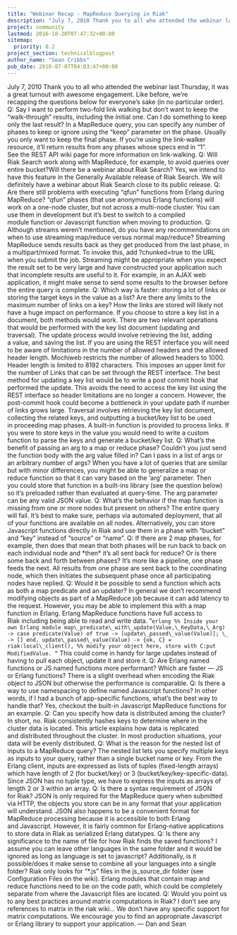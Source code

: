 ```yaml
---
title: "Webinar Recap - MapReduce Querying in Riak"
description: "July 7, 2010 Thank you to all who attended the webinar last Thursday, it was a great turnout with awesome engagement. Like before, we're recapping the questions below for everyone's sake (in no particular order). Q: Say I want to perform two-fold link walking but don't want to keep the "walk-t"
project: community
lastmod: 2016-10-20T07:47:32+00:00
sitemap:
  priority: 0.2
project_section: technicalblogpost
author_name: "Sean Cribbs"
pub_date: 2010-07-07T04:03:47+00:00
---
```

July 7, 2010
Thank you to all who attended the webinar last Thursday, it was a great turnout with awesome engagement. Like before, we’re recapping the questions below for everyone’s sake (in no particular order).
Q: Say I want to perform two-fold link walking but don’t want to keep the “walk-through” results, including the initial one. Can I do something to keep only the last result?
In a MapReduce query, you can specify any number of phases to keep or ignore using the “keep” parameter on the phase. Usually you only want to keep the final phase. If you’re using the link-walker resource, it’ll return results from any phases whose specs end in “1”. See the REST API wiki page for more information on link-walking.
Q: Will Riak Search work along with MapReduce, for example, to avoid queries over entire bucket?Will there be a webinar about Riak Search?
Yes, we intend to have this feature in the Generally Available release of Riak Search. We will definitely have a webinar about Riak Search close to its public release.
Q: Are there still problems with executing “qfun” functions from Erlang during MapReduce?
“qfun” phases (that use anonymous Erlang functions) will work on a one-node cluster, but not across a multi-node cluster. You can use them in development but it’s best to switch to a compiled module function or Javascript function when moving to production.
Q: Although streams weren’t mentioned, do you have any recommendations on when to use streaming map/reduce versus normal map/reduce?
Streaming MapReduce sends results back as they get produced from the last phase, in a multipart/mixed format. To invoke this, add ?chunked=true to the URL when you submit the job. Streaming might be appropriate when you expect the result set to be very large and have constructed your application such that incomplete results are useful to it. For example, in an AJAX web application, it might make sense to send some results to the browser before the entire query is complete.
Q: Which way is faster: storing a lot of links or storing the target keys in the value as a list? Are there any limits to the maximum number of links on a key?
How the links are stored will likely not have a huge impact on performance. If you choose to store a key list in a document, both methods would work. There are two relevant operations that would be performed with the key list document (updating and traversal).
The update process would involve retrieving the list, adding a value, and saving the list. If you are using the REST interface you will need to be aware of limitations in the number of allowed headers and the allowed header length. Mochiweb restricts the number of allowed headers to 1000. Header length is limited to 8192 characters. This imposes an upper limit for the number of Links that can be set through the REST interface.
The best method for updating a key list would be to write a post commit hook that performed the update. This avoids the need to access the key list using the REST interface so header limitations are no longer a concern. However, the post-commit hook could become a bottleneck in your update path if number of links grows large.
Traversal involves retrieving the key list document, collecting the related keys, and outputting a bucket/key list to be used in proceeding map phases. A built-in function is provided to process links. If you were to store keys in the value you would need to write a custom function to parse the keys and generate a bucket/key list.
Q: What’s the benefit of passing an arg to a map or reduce phase? Couldn’t you just send the function body with the arg value filled in? Can I pass in a list of args or an arbitrary number of args?
When you have a lot of queries that are similar but with minor differences, you might be able to generalize a map or reduce function so that it can vary based on the ‘arg’ parameter. Then you could store that function in a built-ins library (see the question below) so it’s preloaded rather than evaluated at query-time. The arg parameter can be any valid JSON value.
Q: What’s the behavior if the map function is missing from one or more nodes but present on others?
The entire query will fail. It’s best to make sure, perhaps via automated deployment, that all of your functions are available on all nodes. Alternatively, you can store Javascript functions directly in Riak and use them in a phase with “bucket” and “key” instead of “source” or “name”.
Q: If there are 2 map phases, for example, then does that mean that both phases will be run back to back on each individual node and \*then\* it’s all sent back for reduce? Or is there some back and forth between phases?
It’s more like a pipeline, one phase feeds the next. All results from one phase are sent back to the coordinating node, which then initiates the subsequent phase once all participating nodes have replied.
Q: Would it be possible to send a function which acts as both a map predicate and an updater?
In general we don’t recommend modifying objects as part of a MapReduce job because it can add latency to the request. However, you may be able to implement this with a map function in Erlang. Erlang MapReduce functions have full access to Riak including being able to read and write data.
“`erlang
%% Inside your own Erlang module
map\_predicate\_with\_update(Value,\_KeyData,\_Arg) ->
case predicate(Value) of
true -> [update\_passed\_value(Value)];
\_ -> []
end.
update\_passed\_value(Value) ->
{ok, C} = riak:local\_client(),
%% modify your object here, store with C:put
ModifiedValue.
“`
This could come in handy for large updates instead of having to pull each object, update it and store it.
Q: Are Erlang named functions or JS named functions more performant? Which are faster — JS or Erlang functions?
There is a slight overhead when encoding the Riak object to JSON but otherwise the performance is comparable.
Q: Is there a way to use namespacing to define named Javascript functions? In other words, if I had a bunch of app-specific functions, what’s the best way to handle that?
Yes, checkout the built-in Javascript MapReduce functions for an example.
Q: Can you specify how data is distributed among the cluster?
In short, no. Riak consistently hashes keys to determine where in the cluster data is located. This article explains how data is replicated and distributed throughout the cluster. In most production situations, your data will be evenly distributed.
Q: What is the reason for the nested list of inputs to a MapReduce query?
The nested list lets you specify multiple keys as inputs to your query, rather than a single bucket name or key. From the Erlang client, inputs are expressed as lists of tuples (fixed-length arrays) which have length of 2 (for bucket/key) or 3 (bucket/key/key-specific-data). Since JSON has no tuple type, we have to express the inputs as arrays of length 2 or 3 within an array.
Q: Is there a syntax requirement of JSON for Riak?
JSON is only required for the MapReduce query when submitted via HTTP, the objects you store can be in any format that your application will understand. JSON also happens to be a convenient format for MapReduce processing because it is accessible to both Erlang and Javascript. However, it is fairly common for Erlang-native applications to store data in Riak as serialized Erlang datatypes.
Q: Is there any significance to the name of file for how Riak finds the saved functions? I assume you can leave other languages in the same folder and it would be ignored as long as language is set to javascript? Additionally, is it possible/does it make sense to combine all your languages into a single folder?
Riak only looks for “\*.js” files in the js\_source\_dir folder (see Configuration Files on the wiki). Erlang modules that contain map and reduce functions need to be on the code path, which could be completely separate from where the Javascript files are located.
Q: Would you point us to any best practices around matrix computations in Riak? I don’t see any references to matrix in the riak wiki…
We don’t have any specific support for matrix computations. We encourage you to find an appropriate Javascript or Erlang library to support your application.
— Dan and Sean
